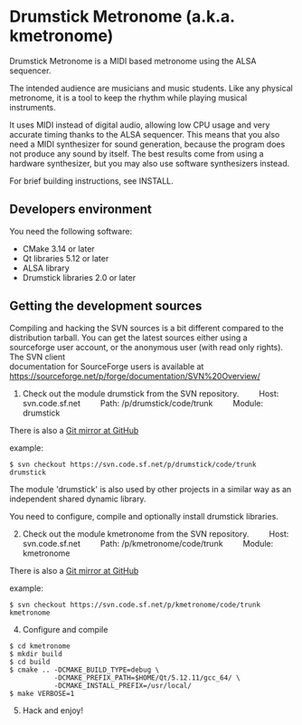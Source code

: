 # Drumstick Metronome (a.k.a. kmetronome)

Drumstick Metronome is a MIDI based metronome using the ALSA sequencer.

The intended audience are musicians and music students. Like any physical 
metronome, it is a tool to keep the rhythm while playing musical instruments.

It uses MIDI instead of digital audio, allowing low CPU usage and very accurate 
timing thanks to the ALSA sequencer. This means that you also need a MIDI 
synthesizer for sound generation, because the program does not produce any sound
by itself. The best results come from using a hardware synthesizer, but you may
also use software synthesizers instead.

For brief building instructions, see INSTALL.

## Developers environment

You need the following software:

* CMake 3.14 or later
* Qt libraries 5.12 or later
* ALSA library 
* Drumstick libraries 2.0 or later

## Getting the development sources

Compiling and hacking the SVN sources is a bit different compared to the
distribution tarball. You can get the latest sources either using a sourceforge
user account, or the anonymous user (with read only rights). The SVN client  
documentation for SourceForge users is available at
https://sourceforge.net/p/forge/documentation/SVN%20Overview/

1. Check out the module drumstick from the SVN repository.
        Host: svn.code.sf.net
        Path: /p/drumstick/code/trunk
        Module: drumstick

There is also a [Git mirror at GitHub](https://github.com/pedrolcl/drumstick)

example:

~~~
$ svn checkout https://svn.code.sf.net/p/drumstick/code/trunk drumstick
~~~

The module 'drumstick' is also used by other projects in a similar way as an 
independent shared dynamic library.

You need to configure, compile and optionally install drumstick libraries.

2. Check out the module kmetronome from the SVN repository.
        Host: svn.code.sf.net
        Path: /p/kmetronome/code/trunk
        Module: kmetronome

There is also a [Git mirror at GitHub](https://github.com/pedrolcl/kmetronome)

example:

~~~
$ svn checkout https://svn.code.sf.net/p/kmetronome/code/trunk kmetronome 
~~~

4. Configure and compile

~~~
$ cd kmetronome
$ mkdir build
$ cd build
$ cmake .. -DCMAKE_BUILD_TYPE=debug \
           -DCMAKE_PREFIX_PATH=$HOME/Qt/5.12.11/gcc_64/ \
           -DCMAKE_INSTALL_PREFIX=/usr/local/
$ make VERBOSE=1
~~~

5. Hack and enjoy!

